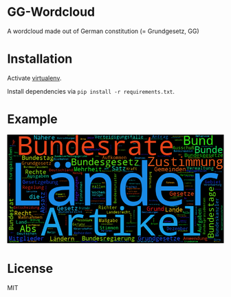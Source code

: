 # GG-Wordcloud

A wordcloud made out of German constitution (= Grundgesetz, GG)

# Installation

Activate [virtualenv](http://docs.python-guide.org/en/latest/dev/virtualenvs/#virtualenvwrapper).

Install dependencies via `pip install -r requirements.txt`.

# Example

![word cloud of Grundgesetz](gg.png)

# License

MIT
